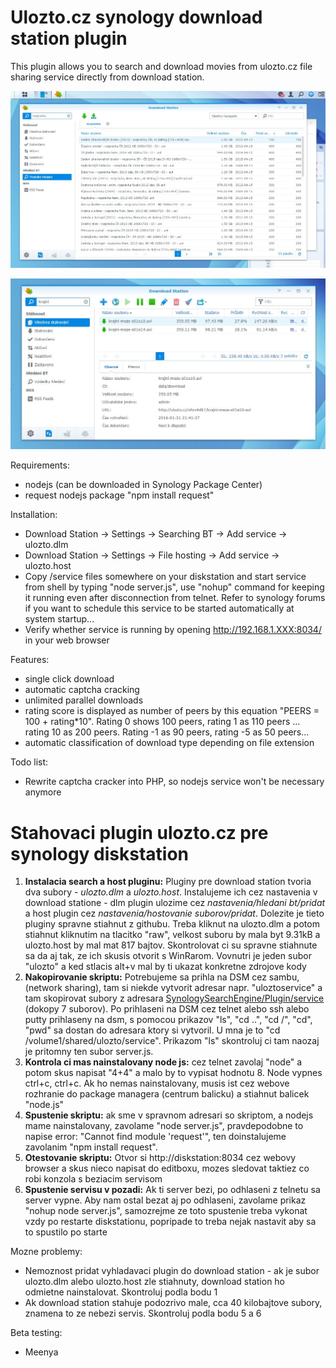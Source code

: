 Ulozto.cz synology download station plugin
==========

This plugin allows you to search and download movies from ulozto.cz file sharing service directly from download station.

![](search.jpg)

![](download.jpg)

Requirements:
  - nodejs (can be downloaded in Synology Package Center)
  - request nodejs package "npm install request"

Installation:
  - Download Station -> Settings -> Searching BT -> Add service -> ulozto.dlm
  - Download Station -> Settings -> File hosting -> Add service -> ulozto.host
  - Copy /service files somewhere on your diskstation and start service from shell by typing "node server.js", use "nohup" command for keeping it running even after disconnection from telnet. Refer to synology forums if you want to schedule this service to be started automatically at system startup...
  - Verify whether service is running by opening http://192.168.1.XXX:8034/ in your web browser

Features:
  - single click download
  - automatic captcha cracking
  - unlimited parallel downloads
  - rating score is displayed as number of peers by this equation "PEERS = 100 + rating*10". Rating 0 shows 100 peers, rating 1 as 110 peers ... rating 10 as 200 peers. Rating -1 as 90 peers, rating -5 as 50 peers...  
  - automatic classification of download type depending on file extension

Todo list:
  - Rewrite captcha cracker into PHP, so nodejs service won't be necessary anymore


Stahovaci plugin ulozto.cz pre synology diskstation
==========

  1. **Instalacia search a host pluginu:** Pluginy pre download station tvoria dva subory - *ulozto.dlm* a *ulozto.host*. Instalujeme ich cez nastavenia v download statione - dlm plugin ulozime cez *nastavenia/hledani bt/pridat* a host plugin cez *nastavenia/hostovanie suborov/pridat*. Dolezite je tieto pluginy spravne stiahnut z githubu. Treba kliknut na ulozto.dlm a potom stiahnut kliknutim na tlacitko "raw", velkost suboru by mala byt 9.31kB a ulozto.host by mal mat 817 bajtov. Skontrolovat ci su spravne stiahnute sa da aj tak, ze ich skusis otvorit s WinRarom. Vovnutri je jeden subor "ulozto" a ked stlacis alt+v mal by ti ukazat konkretne zdrojove kody
  2. **Nakopirovanie skriptu:** Potrebujeme sa prihla na DSM cez sambu, (network sharing), tam si niekde vytvorit adresar napr. "uloztoservice" a tam skopirovat subory z adresara [SynologySearchEngine/Plugin/service](https://github.com/gabonator/Work-in-progress/tree/master/SynologySearchEngine/Plugin/service) (dokopy 7 suborov). Po prihlaseni na DSM cez telnet alebo ssh alebo putty prihlaseny na dsm, s pomocou prikazov "ls", "cd ..", "cd /", "cd", "pwd" sa dostan do adresara ktory si vytvoril. U mna je to "cd /volume1/shared/ulozto/service". Prikazom "ls" skontroluj ci tam naozaj je pritomny ten subor server.js.
  3. **Kontrola ci mas nainstalovany node js:** cez telnet zavolaj "node" a potom skus napisat "4+4" a malo by to vypisat hodnotu 8. Node vypnes ctrl+c, ctrl+c. Ak ho nemas nainstalovany, musis ist cez webove rozhranie do package managera (centrum balicku) a stiahnut balicek "node.js"
  4. **Spustenie skriptu:** ak sme v spravnom adresari so skriptom, a nodejs mame nainstalovany, zavolame "node server.js", pravdepodobne to napise error: "Cannot find module 'request'", ten doinstalujeme zavolanim "npm install request".
  5. **Otestovanie skriptu:** Otvor si http://diskstation:8034 cez webovy browser a skus nieco napisat do editboxu, mozes sledovat taktiez co robi konzola s beziacim servisom
  6. **Spustenie servisu v pozadi:** Ak ti server bezi, po odhlaseni z telnetu sa server vypne. Aby nam ostal bezat aj po odhlaseni, zavolame prikaz "nohup node server.js", samozrejme ze toto spustenie treba vykonat vzdy po restarte diskstationu, popripade to treba nejak nastavit aby sa to spustilo po starte

Mozne problemy:
  - Nemoznost pridat vyhladavaci plugin do download station - ak je subor ulozto.dlm alebo ulozto.host zle stiahnuty, download station ho odmietne nainstalovat. Skontroluj podla bodu 1
  - Ak download station stahuje podozrivo male, cca 40 kilobajtove subory, znamena to ze nebezi servis. Skontroluj podla bodu 5 a 6

Beta testing: 
  - Meenya